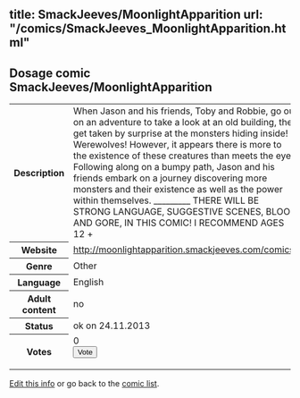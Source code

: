 title: SmackJeeves/MoonlightApparition
url: "/comics/SmackJeeves_MoonlightApparition.html"
---
Dosage comic SmackJeeves/MoonlightApparition
-----------------------------------------

<p id="msg"></p>
<script type="text/javascript">
if (window.location.search === '?edit_info_mail=sent_ok') {
  var elem = document.getElementById("msg");
  elem.innerHTML = 'Edited information sucessfully sent for review, which is usually done daily. Thanks!';
  elem.className = 'ok';
}
</script>
<table class="comicinfo">
<tr>
<th>Description</th><td>When Jason and his friends, Toby and Robbie, go out on an adventure to take a look at an old building, they get taken by surprise at the monsters hiding inside! Werewolves! However, it appears there is more to the existence of these creatures than meets the eye. Following along on a bumpy path, Jason and his friends embark on a journey discovering more monsters and their existence as well as the power within themselves. _________ THERE WILL BE STRONG LANGUAGE, SUGGESTIVE SCENES, BLOOD AND GORE, IN THIS COMIC! I RECOMMEND AGES 12 +</td>
</tr>
<tr>
<th>Website</th><td><a href="http://moonlightapparition.smackjeeves.com/comics/">http://moonlightapparition.smackjeeves.com/comics/</a></td>
</tr>
<tr>
<th>Genre</th><td>Other</td>
</tr>
<tr>
<th>Language</th><td>English</td>
</tr>
<tr>
<th>Adult content</th><td>no</td>
</tr>
<tr>
<th>Status</th><td>ok on 24.11.2013</td>
</tr>
<tr>
<th>Votes</th><td>0
<form action="http://gaecounter.appspot.com/count/" method="POST">
<input name="name" type="hidden" value="SmackJeeves_MoonlightApparition"/>
<input name="uid" type="hidden" id="voteuid" value=""/>
<input type="submit" value="Vote"/>
</form>
</td>
</tr>
</table>
<script type="text/javascript">
var ua = navigator.userAgent;
document.getElementById("voteuid").value = ua.replace(/[^a-zA-Z0-9\._:]/g , "_");;
</script>

[Edit this info](SmackJeeves_MoonlightApparition_edit.html) or go back to the [comic list](../comic-index.html).
